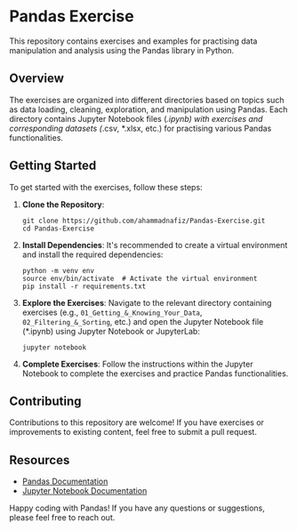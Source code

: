 # Pandas Exercise

This repository contains exercises and examples for practising data manipulation and analysis using the Pandas library in Python.

## Overview

The exercises are organized into different directories based on topics such as data loading, cleaning, exploration, and manipulation using Pandas. Each directory contains Jupyter Notebook files (*.ipynb) with exercises and corresponding datasets (*.csv, *.xlsx, etc.) for practising various Pandas functionalities.

## Getting Started

To get started with the exercises, follow these steps:

1. **Clone the Repository**:
   ```
   git clone https://github.com/ahammadnafiz/Pandas-Exercise.git
   cd Pandas-Exercise
   ```

2. **Install Dependencies**:
   It's recommended to create a virtual environment and install the required dependencies:
   ```
   python -m venv env
   source env/bin/activate  # Activate the virtual environment
   pip install -r requirements.txt
   ```

3. **Explore the Exercises**:
   Navigate to the relevant directory containing exercises (e.g., `01_Getting_&_Knowing_Your_Data`, `02_Filtering_&_Sorting`, etc.) and open the Jupyter Notebook file (*.ipynb) using Jupyter Notebook or JupyterLab:
   ```
   jupyter notebook
   ```

4. **Complete Exercises**:
   Follow the instructions within the Jupyter Notebook to complete the exercises and practice Pandas functionalities.

## Contributing

Contributions to this repository are welcome! If you have exercises or improvements to existing content, feel free to submit a pull request.

## Resources

- [Pandas Documentation](https://pandas.pydata.org/docs/)
- [Jupyter Notebook Documentation](https://jupyter.org/documentation)


Happy coding with Pandas! If you have any questions or suggestions, please feel free to reach out.

